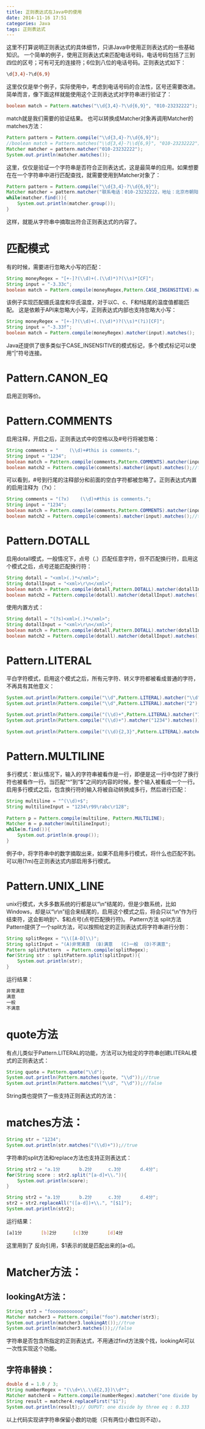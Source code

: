 ```yaml
---
title: 正则表达式在Java中的使用
date: 2014-11-16 17:51
categories: Java
tags: 正则表达式
---
```


这里不打算说明正则表达式的具体细节，只讲Java中使用正则表达式的一些基础知识。
一个简单的例子，使用正则表达式来匹配电话号码，电话号码包括了三到四位的区号；可有可无的连接符；6位到八位的电话号码。正则表达式如下：
```bash
\d{3,4}-?\d{6,9}
```
这里仅仅是举个例子，实际使用中，考虑到电话号码的合法性，区号还需要改进。简单而言，像下面这样就能使用这个正则表达式对字符串进行验证了：
```java
boolean match = Pattern.matches("\\d{3,4}-?\\d{6,9}", "010-23232222");
```
match就是我们需要的验证结果。
也可以转换成Matcher对象再调用Matcher的matches方法：
```java
Pattern pattern = Pattern.compile("\\d{3,4}-?\\d{6,9}");
//boolean match = Pattern.matches("\\d{3,4}-?\\d{6,9}", "010-23232222");
Matcher matcher = pattern.matcher("010-23232222");
System.out.println(matcher.matches());
```

这里，仅仅是验证一个字符串是否符合正则表达式，这是最简单的应用。如果想要在在一个字符串中进行匹配查找，就需要使用到Matcher对象了：
```java
Pattern pattern = Pattern.compile("\\d{3,4}-?\\d{6,9}");
Matcher matcher = pattern.matcher("联系电话：010-23232222，地址：北京市朝阳区...");
while(matcher.find()){
	System.out.println(matcher.group());
}
```
这样，就能从字符串中摘取出符合正则表达式的内容了。

# 匹配模式
有的时候，需要进行忽略大小写的匹配：
```java
String moneyRegex = "[+-]?(\\d)+(.(\\d)*)?(\\s)*[CF]";
String input = "-3.33c";
boolean match = Pattern.compile(moneyRegex,Pattern.CASE_INSENSITIVE).matcher(input).matches();
```
该例子实现匹配摄氏温度和华氏温度，对于以C、c、F和f结尾的温度值都能匹配。
这是依赖于API来忽略大小写，正则表达式内部也支持忽略大小写：
```java
String moneyRegex = "[+-]?(\\d)+(.(\\d)*)?(\\s)*(?i)[CF]";
String input = "-3.33f";
boolean match = Pattern.compile(moneyRegex).matcher(input).matches();
```
Java还提供了很多类似于CASE_INSENSITIVE的模式标记，多个模式标记可以使用“|”符号连接。

# Pattern.CANON_EQ
启用正则等价。

# Pattern.COMMENTS
启用注释，开启之后，正则表达式中的空格以及#号行将被忽略：
```java
String comments = "    (\\d)+#this is comments.";
String input = "1234";
boolean match = Pattern.compile(comments,Pattern.COMMENTS).matcher(input).matches();//true
boolean match2 = Pattern.compile(comments).matcher(input).matches();//false
```

可以看到，#号到行尾的注释部分和前面的空白字符都被忽略了。正则表达式内置的启用注释为（?x）：
```java
String comments = "(?x)    (\\d)+#this is comments.";
String input = "1234";
boolean match = Pattern.compile(comments,Pattern.COMMENTS).matcher(input).matches();//true
boolean match2 = Pattern.compile(comments).matcher(input).matches();//true
```
# Pattern.DOTALL
启用dotall模式，一般情况下，点号（.）匹配任意字符，但不匹配换行符，启用这个模式之后，点号还能匹配换行符：
```java
String dotall = "<xml>(.)*</xml>";
String dotallInput = "<xml>\r\n</xml>";
boolean match = Pattern.compile(dotall,Pattern.DOTALL).matcher(dotallInput).matches();//true
boolean match2 = Pattern.compile(dotall).matcher(dotallInput).matches();//false
```

使用内置方式：
```java
String dotall = "(?s)<xml>(.)*</xml>";
String dotallInput = "<xml>\r\n</xml>";
boolean match = Pattern.compile(dotall,Pattern.DOTALL).matcher(dotallInput).matches();//true
boolean match2 = Pattern.compile(dotall).matcher(dotallInput).matches();//true
```

# Pattern.LITERAL
平白字符模式，启用这个模式之后，所有元字符、转义字符都被看成普通的字符，不再具有其他意义：
```java
System.out.println(Pattern.compile("\\d",Pattern.LITERAL).matcher("\\d").matches());//true
System.out.println(Pattern.compile("\\d",Pattern.LITERAL).matcher("2").matches());//false
		
System.out.println(Pattern.compile("(\\d)+",Pattern.LITERAL).matcher("1234").matches());//false
System.out.println(Pattern.compile("(\\d)+").matcher("1234").matches());//true
		
System.out.println(Pattern.compile("(\\d){2,3}",Pattern.LITERAL).matcher("(\\d){2,3}").matches());//true
```

# Pattern.MULTILINE
多行模式：默认情况下，输入的字符串被看作是一行，即便是这一行中包好了换行符也被看作一行。当匹配“^”到“$”之间的内容的时候，整个输入被看成一个一行。启用多行模式之后，包含换行符的输入将被自动转换成多行，然后进行匹配：
```java
String multiline = "^(\\d)+$";
String multilineInput = "1234\r99\rabc\r128";
		
Pattern p = Pattern.compile(multiline, Pattern.MULTILINE);
Matcher m = p.matcher(multilineInput);
while(m.find()){
	System.out.println(m.group());
}
```
例子中，将字符串中的数字摘取出来，如果不启用多行模式，将什么也匹配不到。可以用(?m)在正则表达式内部启用多行模式。
# Pattern.UNIX_LINE
unix行模式，大多多数系统的行都是以“\n”结尾的，但是少数系统，比如Windows，却是以“\r\n”组合来结尾的，启用这个模式之后，将会只以“\n”作为行结束符，这会影响到^、$和点号(点号匹配换行符)。
Pattern方法
split方法
Pattern提供了一个split方法，可以按照给定的正则表达式将字符串进行分割：
```java
String splitRegex = "\\([A-D]\\)";
String splitInput = "(A)非常满意  (B)满意   (C)一般  (D)不满意";
Pattern splitPattern  = Pattern.compile(splitRegex);
for(String str : splitPattern.split(splitInput)){
	System.out.println(str);
}
```
运行结果：
```bash
非常满意  
满意   
一般  
不满意
```
# quote方法
有点儿类似于Pattern.LITERAL的功能，方法可以为给定的字符串创建LITERAL模式的正则表达式：
```java
String quote = Pattern.quote("\\d");
System.out.println(Pattern.matches(quote, "\\d"));//true
System.out.println(Pattern.matches("\\d", "\\d"));//false
```

String类也提供了一些支持正则表达式的方法：
# matches方法：
```java
String str = "1234";
System.out.println(str.matches("(\\d)+"));//true
```

字符串的split方法和replace方法也支持正则表达式：
```java
String str2 = "a.1分       b.2分      c.3分       d.4分";
for(String score : str2.split("[a-d]+\\.")){
	System.out.println(score);
}

String str2 = "a.1分       b.2分      c.3分       d.4分";
str2 = str2.replaceAll("([a-d])+\\.", "[$1]");
System.out.println(str2);
```
运行结果：
```bash
[a]1分       [b]2分      [c]3分       [d]4分
```
这里用到了 反向引用，$1表示的就是匹配出来的[a-d]。 


# Matcher方法：
## lookingAt方法：
```java
String str3 = "foooooooooooo";
Matcher matcher3 = Pattern.compile("foo").matcher(str3);
System.out.println(matcher3.lookingAt());//true
System.out.println(matcher3.matches());//false
```
字符串是否包含所指定的正则表达式，不用通过find方法挨个找，lookingAt可以一次性实现这个功能。

## 字符串替换：
```java
double d = 1.0 / 3;
String numberRegex = "(\\d+\\.\\d{2,3})\\d*";
Matcher matcher4 = Pattern.compile(numberRegex).matcher("one divide by three eq : " + d +"");
String result = matcher4.replaceFirst("$1");
System.out.println(result);// OUPUT: one divide by three eq : 0.333
```
以上代码实现讲字符串保留小数的功能（只有两位小数位则不动）。

